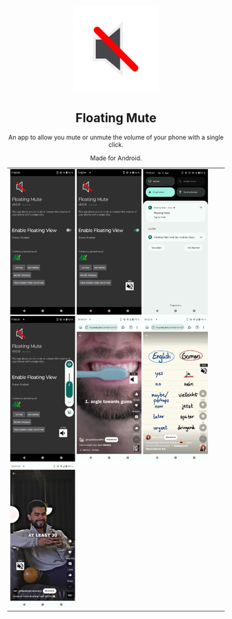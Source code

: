 <center>
    <img src="logo.svg" width="200px" />
    <h1>Floating Mute</h1>
    <p>
        An app to allow you mute or unmute the volume of your phone with a single click.
    </p>
    <p>
        Made for Android.
    </p>
</center>

<table>
    <tr>
        <td>
            <img src="screenshots/01.png" width="150px" />
            <img src="screenshots/02.png" width="150px" />
            <img src="screenshots/03.png" width="150px" />
            <img src="screenshots/04.png" width="150px" />
            <img src="screenshots/05.png" width="150px" />
            <img src="screenshots/06.png" width="150px" />
            <img src="screenshots/07.png" width="150px" />
        </td>
    </tr>
</table>